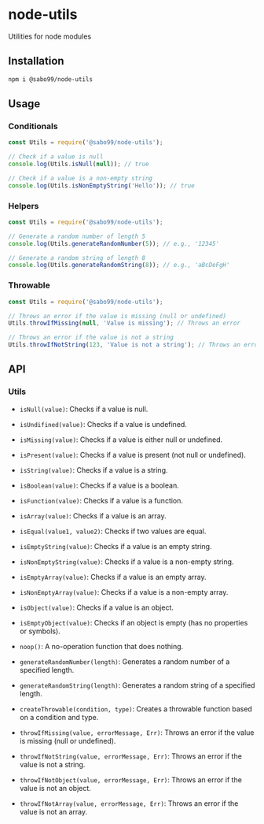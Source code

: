 # node-utils

Utilities for node modules

## Installation

```sh
npm i @sabo99/node-utils
```

## Usage

### Conditionals

```javascript
const Utils = require('@sabo99/node-utils');

// Check if a value is null
console.log(Utils.isNull(null)); // true

// Check if a value is a non-empty string
console.log(Utils.isNonEmptyString('Hello')); // true
```

### Helpers

```javascript
const Utils = require('@sabo99/node-utils');

// Generate a random number of length 5
console.log(Utils.generateRandomNumber(5)); // e.g., '12345'

// Generate a random string of length 8
console.log(Utils.generateRandomString(8)); // e.g., 'aBcDeFgH'
```

### Throwable

```javascript
const Utils = require('@sabo99/node-utils');

// Throws an error if the value is missing (null or undefined)
Utils.throwIfMissing(null, 'Value is missing'); // Throws an error

// Throws an error if the value is not a string
Utils.throwIfNotString(123, 'Value is not a string'); // Throws an error
```

## API

### Utils

- `isNull(value)`: Checks if a value is null.
- `isUndifined(value)`: Checks if a value is undefined.
- `isMissing(value)`: Checks if a value is either null or undefined.
- `isPresent(value)`: Checks if a value is present (not null or undefined).
- `isString(value)`: Checks if a value is a string.
- `isBoolean(value)`: Checks if a value is a boolean.
- `isFunction(value)`: Checks if a value is a function.
- `isArray(value)`: Checks if a value is an array.
- `isEqual(value1, value2)`: Checks if two values are equal.
- `isEmptyString(value)`: Checks if a value is an empty string.
- `isNonEmptyString(value)`: Checks if a value is a non-empty string.
- `isEmptyArray(value)`: Checks if a value is an empty array.
- `isNonEmptyArray(value)`: Checks if a value is a non-empty array.
- `isObject(value)`: Checks if a value is an object.
- `isEmptyObject(value)`: Checks if an object is empty (has no properties or symbols).

- `noop()`: A no-operation function that does nothing.
- `generateRandomNumber(length)`: Generates a random number of a specified length.
- `generateRandomString(length)`: Generates a random string of a specified length.

- `createThrowable(condition, type)`: Creates a throwable function based on a condition and type.
- `throwIfMissing(value, errorMessage, Err)`: Throws an error if the value is missing (null or undefined).
- `throwIfNotString(value, errorMessage, Err)`: Throws an error if the value is not a string.
- `throwIfNotObject(value, errorMessage, Err)`: Throws an error if the value is not an object.
- `throwIfNotArray(value, errorMessage, Err)`: Throws an error if the value is not an array.
